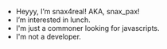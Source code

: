 - Heyyy, I’m snax4real! AKA, snax_pax! 
- I’m interested in lunch.
- I'm just a commoner looking for javascripts.
- I'm not a developer.
